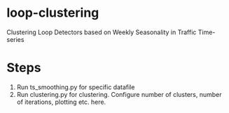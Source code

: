 # loop-clustering
Clustering Loop Detectors based on Weekly Seasonality in Traffic Time-series


# Steps
1. Run ts_smoothing.py for specific datafile
2. Run clustering.py for clustering. Configure number of clusters, number of iterations, plotting etc. here.
